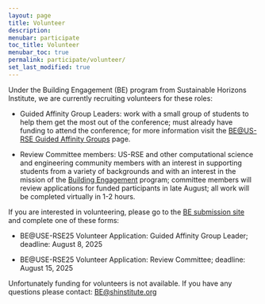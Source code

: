 ```yaml
---
layout: page
title: Volunteer
description:
menubar: participate
toc_title: Volunteer
menubar_toc: true
permalink: participate/volunteer/
set_last_modified: true
---
```


Under the Building Engagement (BE) program from Sustainable Horizons Institute, we are currently recruiting volunteers for these roles:

* Guided Affinity Group Leaders: work with a small group of students to help them get the most out of the conference; must already have funding to attend the conference; for more information visit the [BE@US-RSE Guided Affinity Groups](https://shinstitute.org/guided-affinity-groups-us-rse25/) page. 

* Review Committee members: US-RSE and other computational science and engineering community members with an interest in supporting students from a variety of backgrounds and with an interest in the mission of the [Building Engagement](https://shinstitute.org/the-building-engagement-be-program/) program; committee members will review applications for funded participants in late August; all work will be completed virtually in 1-2 hours.

If you are interested in volunteering, please go to the [BE submission site](https://ssl.linklings.net/conferences/SHInstitute/) and complete one of these forms:

* BE@USE-RSE25 Volunteer Application: Guided Affinity Group Leader; deadline: August 8, 2025

* BE@USE-RSE25 Volunteer Application: Review Committee; deadline: August 15, 2025

Unfortunately funding for volunteers is not available. If you have any questions please contact: BE@shinstitute.org

